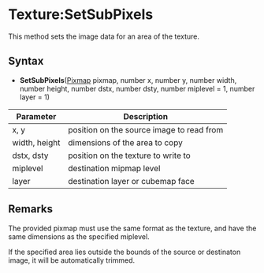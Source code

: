 # Texture:SetSubPixels

This method sets the image data for an area of the texture.

## Syntax

- **SetSubPixels**([Pixmap](Pixmap.md) pixmap, number x, number y, number width, number height, number dstx, number dsty, number miplevel = 1, number layer = 1)

| Parameter | Description |
|---|---|
| x, y | position on the source image to read from |
| width, height | dimensions of the area to copy |
| dstx, dsty | position on the texture to write to |
| miplevel | destination mipmap level |
| layer | destination layer or cubemap face |
  
## Remarks
  
The provided pixmap must use the same format as the texture, and have the same dimensions as the specified miplevel.

If the specified area lies outside the bounds of the source or destinaton image, it will be automatically trimmed.

